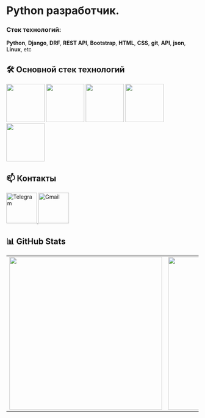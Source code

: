 # Python разработчик.

### Стек технологий:
**Python**, **Django**, **DRF**, **REST API**, **Bootstrap**, **HTML**, **CSS**, **git**, **API**, **json**, **Linux**, etc

## 🛠️ Основной стек технологий

<p align="left">
  <img src="https://cdn.jsdelivr.net/gh/devicons/devicon/icons/python/python-original.svg" width="100" />
  <img src="https://cdn.jsdelivr.net/gh/devicons/devicon/icons/django/django-plain.svg" width="100" />
  <img src="https://cdn.jsdelivr.net/gh/devicons/devicon/icons/html5/html5-original.svg" width="100" />
  <img src="https://cdn.jsdelivr.net/gh/devicons/devicon/icons/css3/css3-original.svg" width="100" />
  <img src="https://cdn.jsdelivr.net/gh/devicons/devicon/icons/git/git-original.svg" width="100" />
</p>

## 📫 Контакты

<p align="left">
  <a href="https://t.me/ohhaus" target="_blank">
    <img src="https://cdn-icons-png.flaticon.com/512/2111/2111646.png" alt="Telegram" width="80" />
  </a>
  <a href="mailto:bvsmk1@gmail.com" target="_blank">
    <img src="https://cdn-icons-png.flaticon.com/512/732/732200.png" alt="Gmail" width="80" />
  </a>
</p>



## 📊 GitHub Stats

<table>
  <tr>
    <td>
      <img src="https://github-readme-stats.vercel.app/api?username=ohhaus&show_icons=true&theme=radical" width="400" />
    </td>
    <td>
      <img src="https://github-readme-stats.vercel.app/api/top-langs/?username=ohhaus&layout=compact&theme=radical" width="400" />
    </td>
  </tr>
</table>
